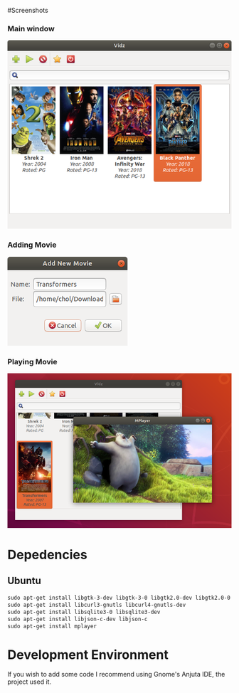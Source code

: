 #Screenshots

### Main window
![Main Window](/screenshots/mainwindow.png?raw=true "Main Window")

### Adding Movie
![Adding Movie](/screenshots/adding-movie.png?raw=true "Adding Movie")

### Playing Movie
![Playing Movie](/screenshots/playing-movie.png?raw=true "Playing Movie")
# Depedencies

## Ubuntu
```
sudo apt-get install libgtk-3-dev libgtk-3-0 libgtk2.0-dev libgtk2.0-0
sudo apt-get install libcurl3-gnutls libcurl4-gnutls-dev
sudo apt-get install libsqlite3-0 libsqlite3-dev
sudo apt-get install libjson-c-dev libjson-c
sudo apt-get install mplayer
```

# Development Environment
If you wish to add some code I recommend using Gnome's Anjuta IDE, the project
used it.
